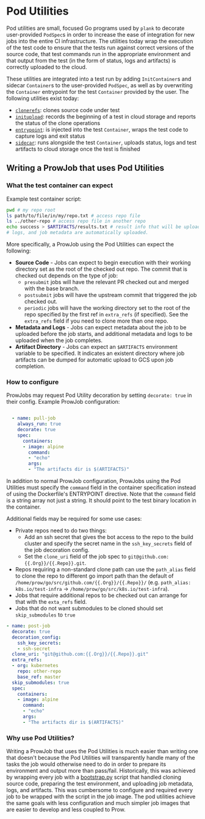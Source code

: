 # Pod Utilities

Pod utilities are small, focused Go programs used by `plank` to decorate user-provided `PodSpec`s
in order to increase the ease of integration for new jobs into the entire CI infrastructure. The
utilities today wrap the execution of the test code to ensure that the tests run against correct
versions of the source code, that test commands run in the appropriate environment and that output
from the test (in the form of status, logs and artifacts) is correctly uploaded to the cloud.

These utilities are integrated into a test run by adding `InitContainer`s and sidecar `Container`s
to the user-provided `PodSpec`, as well as by overwriting the `Container` entrypoint for the test
`Container` provided by the user. The following utilities exist today:

 - [`clonerefs`](./cmd/clonerefs/README.md): clones source code under test
 - [`initupload`](./cmd/initupload/README.md): records the beginning of a test in cloud storage
   and reports the status of the clone operations
 - [`entrypoint`](./cmd/entrypoint/README.md): is injected into the test `Container`, wraps the
   test code to capture logs and exit status
 - [`sidecar`](./cmd/sidecar/README.md): runs alongside the test `Container`, uploads status, logs
   and test artifacts to cloud storage once the test is finished

## Writing a ProwJob that uses Pod Utilities

### What the test container can expect

Example test container script:
```bash
pwd # my repo root
ls path/to/file/in/my/repo.txt # access repo file
ls ../other-repo # access repo file in another repo
echo success > $ARTIFACTS/results.txt # result info that will be uploaded to GCS.
# logs, and job metadata are automatically uploaded.
```

More specifically, a ProwJob using the Pod Utilities can expect the following:
- **Source Code** - Jobs can expect to begin execution with their working
directory set as the root of the checked out repo. The commit that is checked
out depends on the type of job:
	- `presubmit` jobs will have the relevant PR checked out and merged with the base branch.
	- `postsubmit` jobs will have the upstream commit that triggered the job checked out.
	- `periodic` jobs will have the working directory set to the root of the repo specified by the first ref in `extra_refs` (if specified).
See the `extra_refs` field if you need to clone more than one repo.
- **Metadata and Logs** - Jobs can expect metadata about the job to be uploaded
before the job starts, and additional metadata and logs to be uploaded when the
job completes.
- **Artifact Directory** - Jobs can expect an `$ARTIFACTS` environment variable
to be specified. It indicates an existent directory where job artifacts can be
dumped for automatic upload to GCS upon job completion.

### How to configure

ProwJobs may request Pod Utility decoration by setting `decorate: true` in their config.
Example ProwJob configuration:
```yaml

  - name: pull-job
    always_run: true
    decorate: true
    spec:
      containers:
      - image: alpine
        command:
        - "echo"
        args:
        - "The artifacts dir is $(ARTIFACTS)"
```

In addition to normal ProwJob configuration, ProwJobs using the Pod Utilities
must specify the `command` field in the container specification instead of using
the Dockerfile's ENTRYPOINT directive. Note that the `command` field is a string
array not just a string. It should point to the test binary location in the container.

Additional fields may be required for some use cases:
- Private repos need to do two things:
	- Add an ssh secret that gives the bot access to the repo to the build cluster
	and specify the secret name in the `ssh_key_secrets` field of the job decoration config.
	- Set the `clone_uri` field of the job spec to `git@github.com:{{.Org}}/{{.Repo}}.git`.
- Repos requiring a non-standard clone path can use the `path_alias` field
to clone the repo to different go import path than the default of `/home/prow/go/src/github.com/{{.Org}}/{{.Repo}}/` (e.g. `path_alias: k8s.io/test-infra` -> `/home/prow/go/src/k8s.io/test-infra`).
- Jobs that require additional repos to be checked out can arrange for that with
the `exta_refs` field.
- Jobs that do not want submodules to be cloned should set `skip_submodules` to `true`

```yaml
- name: post-job
  decorate: true
  decoration_config:
    ssh_key_secrets:
    - ssh-secret
  clone_uri: "git@github.com:{{.Org}}/{{.Repo}}.git"
  extra_refs:
  - org: kubernetes
    repo: other-repo
    base_ref: master
  skip_submodules: true
  spec:
    containers:
    - image: alpine
      command:
      - "echo"
      args:
      - "The artifacts dir is $(ARTIFACTS)"

```

### Why use Pod Utilities?

Writing a ProwJob that uses the Pod Utilities is much easier than writing one
that doesn't because the Pod Utilities will transparently handle many of the
tasks the job would otherwise need to do in order to prepare its environment
and output more than pass/fail. Historically, this was achieved by wrapping
every job with a [bootstrap.py](jenkins/bootstrap.py) script that handled cloning
source code, preparing the test environment, and uploading job metadata, logs,
and artifacts. This was cumbersome to configure and required every job to be
wrapped with the script in the job image. The pod utilities achieve the same goals
with less configuration and much simpler job images that are easier to develop
and less coupled to Prow.
